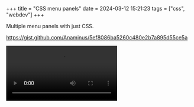 +++
title = "CSS menu panels"
date = 2024-03-12 15:21:23
tags = ["css", "webdev"]
+++

Multiple menu panels with just CSS.

https://gist.github.com/Anaminus/5ef8086ba5260c480e2b7a895d55ce5a

![](00.mp4)
